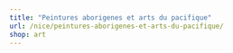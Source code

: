 ```yaml
---
title: "Peintures aborigenes et arts du pacifique"
url: /nice/peintures-aborigenes-et-arts-du-pacifique/
shop: art
---
```

